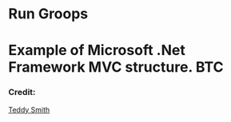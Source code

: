 # Run Groops

# Example of Microsoft .Net Framework MVC structure. BTC





### Credit: 
[Teddy Smith](https://www.youtube.com/watch?v=af_tK9LUiX0)